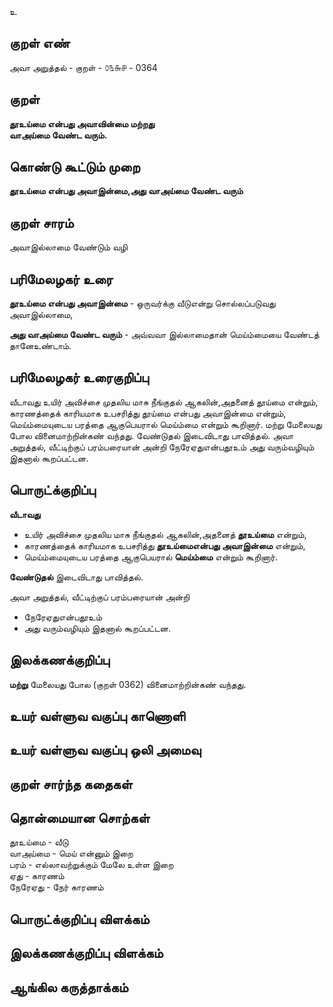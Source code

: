 உ

## குறள் எண் 

அவா அறுத்தல் - குறள் - ௦௩௬௪ - 0364  

## குறள் 

**தூஉய்மை என்பது அவாவின்மை மற்றது  
வாஅய்மை வேண்ட வரும்.**

## கொண்டு கூட்டும் முறை

**தூஉய்மை என்பது அவாஇன்மை,அது வாஅய்மை வேண்ட வரும்**

## குறள் சாரம் 

அவாஇல்லாமை வேண்டும் வழி   

## பரிமேலழகர் உரை

**தூஉய்மை என்பது அவாஇன்மை** - ஒருவர்க்கு வீடுஎன்று சொல்லப்படுவது அவாஇல்லாமை,  

**அது வாஅய்மை வேண்ட வரும்** - அவ்வவா இல்லாமைதான் மெய்ம்மையை வேண்டத் தானேஉண்டாம். 

## பரிமேலழகர் உரைகுறிப்பு   

வீடாவது உயிர் அவிச்சை முதலிய மாசு நீங்குதல் ஆகலின்,அதனைத் தூய்மை என்றும், காரணத்தைக் காரியமாக உபசரித்து தூய்மை என்பது அவாஇன்மை என்றும், மெய்ம்மையுடைய பரத்தை ஆகுபெயரால் மெய்ம்மை என்றும் கூறினார். மற்று மேலையது போல வினைமாற்றின்கண் வந்தது. வேண்டுதல் இடைவிடாது பாவித்தல். அவா அறுத்தல், வீட்டிற்குப் பரம்பரையான் அன்றி நேரேஏதுஎன்பதூஉம் அது வரும்வழியும் இதனால் கூறப்பட்டன.   

## பொருட்க்குறிப்பு 

**வீடாவது**   
* உயிர் அவிச்சை முதலிய மாசு நீங்குதல் ஆகலின்,அதனைத் **தூஉய்மை** என்றும்,  
* காரணத்தைக் காரியமாக உபசரித்து **தூஉய்மைஎன்பது அவாஇன்மை** என்றும்,   
* மெய்ம்மையுடைய பரத்தை ஆகுபெயரால் **மெய்ம்மை** என்றும் கூறினார்.  

**வேண்டுதல்** இடைவிடாது பாவித்தல்.  

அவா அறுத்தல், வீட்டிற்குப் பரம்பரையான் அன்றி   
* நேரேஏதுஎன்பதூஉம்   
* அது வரும்வழியும் இதனால் கூறப்பட்டன.   

## இலக்கணக்குறிப்பு  

**மற்று** மேலையது போல (குறள் 0362) வினைமாற்றின்கண் வந்தது.   

## உயர் வள்ளுவ வகுப்பு காணொளி


## உயர் வள்ளுவ வகுப்பு ஒலி அமைவு 

 
## குறள் சார்ந்த கதைகள் 


## தொன்மையான சொற்கள்

தூஉய்மை - வீடு   
வாஅய்மை - மெய் என்னும் இறை   
பரம் - எல்லாவற்றுக்கும் மேலே உள்ள இறை  
ஏது - காரணம்   
நேரேஏது - நேர் காரணம் 

## பொருட்க்குறிப்பு விளக்கம்


## இலக்கணக்குறிப்பு விளக்கம்


## ஆங்கில கருத்தாக்கம் 


